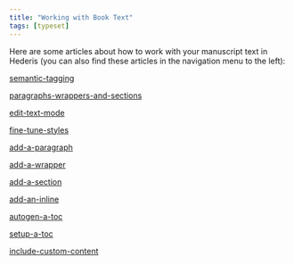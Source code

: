 ```yaml
---
title: "Working with Book Text"
tags: [typeset]
---
```

 
<html><body><section data-type="chapter" class="hsecchapter" data-hederis-type="hsecchapter" id="intro-book-text" data-pi-attrs="id: intro-book-text; data-tags: typeset;" role="doc-chapter" data-tags="typeset" data-author-name=" " data-book-title=" " title="Working with Book Text"><p class="hblkp" data-hederis-type="hblkp" id="p9sFrjj0i">Here are some articles about how to work with your manuscript text in Hederis (you can also find these articles in the navigation menu to the left): </p><p class="hblkp" data-hederis-type="hblkp" id="px6czecgw"><a href="{% link _docs/semantic-tagging.md %}" class="hspana" data-hederis-type="hspana" id="pe3FKBbjT">semantic-tagging</a></p><p class="hblkp" data-hederis-type="hblkp" id="pkX5QI3jQ"><a href="{% link _docs/paragraphs-wrappers-and-sections.md %}" class="hspana" data-hederis-type="hspana" id="pDSNLQTKf">paragraphs-wrappers-and-sections</a></p><p class="hblkp" data-hederis-type="hblkp" id="pDGAbWBhx"><a href="{% link _docs/edit-text-mode.md %}" class="hspana" data-hederis-type="hspana" id="pYLdWq7et">edit-text-mode</a></p><p class="hblkp" data-hederis-type="hblkp" id="pzlNioIPt"><a href="{% link _docs/fine-tune-styles.md %}" class="hspana" data-hederis-type="hspana" id="pGpvJU4yh">fine-tune-styles</a></p><p class="hblkp" data-hederis-type="hblkp" id="pI3ZTPC5D"><a href="{% link _docs/add-a-paragraph.md %}" class="hspana" data-hederis-type="hspana" id="pMRXT6erk">add-a-paragraph</a></p><p class="hblkp" data-hederis-type="hblkp" id="poVIRGmKV"><a href="{% link _docs/add-a-wrapper.md %}" class="hspana" data-hederis-type="hspana" id="pbUPxgxpB">add-a-wrapper</a></p><p class="hblkp" data-hederis-type="hblkp" id="pzzT9aMf2"><a href="{% link _docs/add-a-section.md %}" class="hspana" data-hederis-type="hspana" id="pc5upondf">add-a-section</a></p><p class="hblkp" data-hederis-type="hblkp" id="pzB5EGPpL"><a href="{% link _docs/add-an-inline.md %}" class="hspana" data-hederis-type="hspana" id="pQp4ZlvJc">add-an-inline</a></p><p class="hblkp" data-hederis-type="hblkp" id="pP1eFioNc"><a href="{% link _docs/autogen-a-toc.md %}" class="hspana" data-hederis-type="hspana" id="pGhcAgAFy">autogen-a-toc</a></p><p class="hblkp" data-hederis-type="hblkp" id="pesfVT1rL"><a href="{% link _docs/setup-a-toc.md %}" class="hspana" data-hederis-type="hspana" id="p2UWW76QG">setup-a-toc</a></p><p class="hblkp" data-hederis-type="hblkp" id="pjZyNPW96"><a href="{% link _docs/include-custom-content.md %}" class="hspana" data-hederis-type="hspana" id="pD69SOgsg">include-custom-content</a></p></section></body></html>
